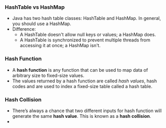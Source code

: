 ### HashTable vs HashMap
- Java has two hash table classes:  HashTable  and  HashMap. In general, you should use a  HashMap.
- Difference:
	-  A  HashTable  doesn't allow null keys or values; a  HashMap  does.
	-  A  HashTable  is synchronized to prevent multiple threads from accessing it at once; a  HashMap  isn't.
### Hash Function
- A **hash function** is any function that can be used to map data of arbitrary size to fixed-size values. 
- The values returned by a hash function are called _hash values_, hash codes and are used to index a fixed-size table called a hash table.
### Hash Collision
- There’s always a chance that two different inputs for hash function will generate the same **hash value**. This is known as a **hash collision**.
- 
<!--stackedit_data:
eyJoaXN0b3J5IjpbODgyMjE3NjcxLDEwOTQ5MjUzNDVdfQ==
-->